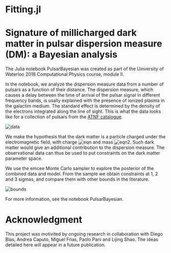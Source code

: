 # Fitting.jl

<!-- # To do:
- create git repository (done)
- find data (done)
- upload data (done)
- compute all the ne! using YMW16 (done)
- and paramters on notebook, set right units  (done)
- write the likelihood (done)
- produce the mcmc sample (done)
- add a lot of comments in the notebook (done)
- check error on ratio from std (done)
- do plots: strip in the epsilon-m plane (done)
- write readme (introduction done)
- compare exclusion with previous bounds (done)
- include priors (done - prior with better justification? need justificatio of lower bound - 
result is lower bound-dependent - relate mcdm effect with photon mass effect to use photon mass lower bound.
for upper bound look at approximations made)
- write readme (add pictures)
- write readme (smaller pictures)
- discuss fit result (more?)
- include other data points?

- tag the final commit as "version 1 release"

- add travis (?)
-->

# Signature of millicharged dark matter in pulsar dispersion measure (DM): a Bayesian analysis

The Julia notebook PulsarBayesian was created as part of the Uinversity of Waterloo 2018 Computational Physics course, module II.

In the notebook, we analyze the dispersion measure data from a number of pulsars as a function of their distance. The dispersion measure, which causes a delay between the time of arrival of the pulsar signal in different frequency bands, is usally explained with the presence of ionized plasma in the galactim medium. The standard effect is determined by the density of the electrons integrated along the line of sight. This is what the data looks like for a collection of pulsars from the [ATNF catalogue](http://www.atnf.csiro.au/research/pulsar/psrcat/).

![data](https://i.imgur.com/YoPVa2N.png)

We make the hypothesis that the dark matter is a particle charged under the electromagnetic field, with charge ![eqn](https://latex.codecogs.com/gif.latex?q=\epsilon&space;e) and mass ![eqn2](https://latex.codecogs.com/gif.latex?m_{\tex{dm}}). Such dark matter would give an additional contribution to the dispersion measure. The observational data can thus be used to put constraints on the dark matter parameter space.

We use the emcee Monte Carlo sampler to explore the posterior of the combined data and model. From the sample we obtain constraints at 1, 2 and 3 sigmas, and compare them with other bounds in the literature.

![bounds](https://i.imgur.com/U5Cvkr0.png)

For more information, see the notebook PulsarBayesian.

# Acknowledgment 

This project was motivited by ongoing research in collaboration with Diego Blas, Andrea Caputo, Miguel Frias, Paolo Pani and Lijing Shao. The ideas detailed here will appear in a future publication.
